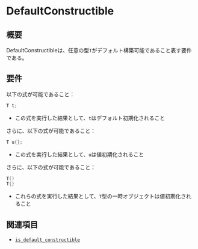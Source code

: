 # DefaultConstructible

## 概要
DefaultConstructibleは、任意の型`T`がデフォルト構築可能であること表す要件である。


## 要件
以下の式が可能であること：

```cpp
T t;
```

- この式を実行した結果として、`t`はデフォルト初期化されること


さらに、以下の式が可能であること：

```cpp
T u{};
```

- この式を実行した結果として、`u`は値初期化されること


さらに、以下の式が可能であること：

```cpp
T()
T{}
```

- これらの式を実行した結果として、`T`型の一時オブジェクトは値初期化されること


## 関連項目
- [`is_default_constructible`](/reference/type_traits/is_default_constructible.md)


